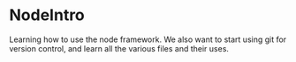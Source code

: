 # NodeIntro
Learning how to use the node framework.  We also want to start using git for version control, 
and learn all the various files and their uses.
